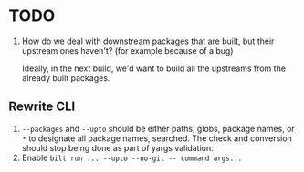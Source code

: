 # TODO

1. How do we deal with downstream packages that are built, but their upstream ones haven't?
   (for example because of a bug)

   Ideally, in the next build, we'd want to build all the upstreams from the already built packages.

## Rewrite CLI

1. `--packages` and `--upto` should be either paths, globs, package names, or `*` to designate
   all package names, searched. The check and conversion should stop being done as part of yargs
   validation.
1. Enable `bilt run ... --upto --no-git -- command args...`
